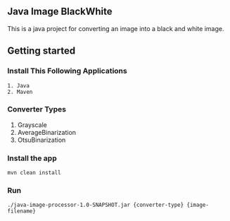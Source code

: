 ## Java Image BlackWhite
This is a java project for converting an image into a black and white image.  
## Getting started

### Install This Following Applications
```
1. Java 
2. Maven
```

### Converter Types
1. Grayscale
2. AverageBinarization
3. OtsuBinarization 

### Install the app
```
mvn clean install
```

### Run 
```
./java-image-processor-1.0-SNAPSHOT.jar {converter-type} {image-filename}
```

